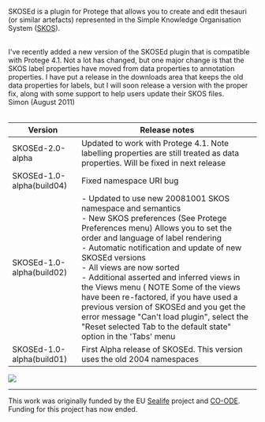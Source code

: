 SKOSEd is a plugin for Protege that allows you to create and edit thesauri (or similar artefacts) represented in the Simple Knowledge Organisation System ([SKOS](http://www.w3.org/2004/02/skos/)).

<br>
I've recently added a new version of the SKOSEd plugin that is compatible with Protege 4.1. Not a lot has changed, but one major change is that the SKOS label properties have moved from data properties to annotation properties. I have put a release in the downloads area that keeps the old data properties for labels, but I will soon release a version with the proper fix, along with some support to help users update their SKOS files.<br>
Simon (August 2011)<br>
<br>
<table><thead><th> <b>Version</b> </th><th> <b>Release notes</b> </th></thead><tbody>
<tr><td> SKOSEd-2.0-alpha </td><td> Updated to work with Protege 4.1. Note labelling properties are still treated as data properties. Will be fixed in next release </td></tr>
<tr><td> SKOSEd-1.0-alpha(build04) </td><td> Fixed namespace URI bug </td></tr>
<tr><td> SKOSEd-1.0-alpha(build02) </td><td> - Updated to use new 20081001 SKOS namespace and semantics  <br> - New SKOS preferences (See Protege Preferences menu) Allows you to set the order and language of label rendering  <br> - Automatic notification and update of new SKOSEd versions <br> -  All views are now sorted <br> - Additional asserted and inferred views in the Views menu ( <span>NOTE</span> Some of the views have been re-factored, if you have used a previous version of SKOSEd and you get the error message "Can't load plugin", select the "Reset selected Tab to the default state" option in the 'Tabs' menu </td></tr>
<tr><td> SKOSEd-1.0-alpha(build01) </td><td> First Alpha release of SKOSEd. This version uses the old 2004 namespaces </td></tr></tbody></table>

<img src='http://skoseditor.googlecode.com/svn/wiki/SKOSEd-screenshot1.png' />
<hr />

This work was originally funded by the EU <a href='http://www.biotec.tu-dresden.de/sealife/'>Sealife</a> project and <a href='http://www.co-ode.org'>CO-ODE</a>. Funding for this project has now ended.